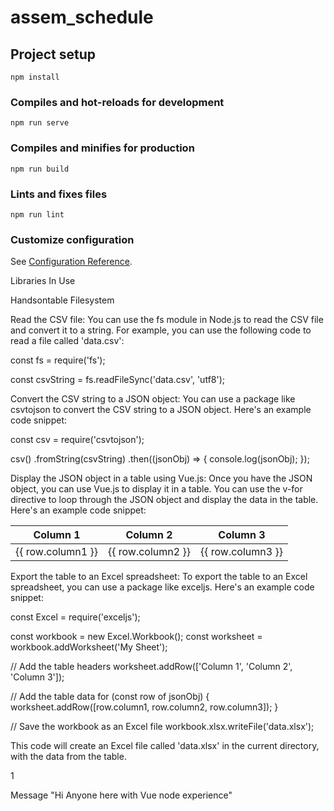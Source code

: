 # assem_schedule

## Project setup

```
npm install
```

### Compiles and hot-reloads for development

```
npm run serve
```

### Compiles and minifies for production

```
npm run build
```

### Lints and fixes files

```
npm run lint
```

### Customize configuration

See [Configuration Reference](https://cli.vuejs.org/config/).


Libraries In Use

Handsontable
Filesystem

Read the CSV file: You can use the fs module in Node.js to read the CSV file and convert it to a string. For example, you can use the following code to read a file called 'data.csv':

const fs = require('fs');

const csvString = fs.readFileSync('data.csv', 'utf8');

Convert the CSV string to a JSON object: You can use a package like csvtojson to convert the CSV string to a JSON object. Here's an example code snippet:

const csv = require('csvtojson');

csv()
  .fromString(csvString)
  .then((jsonObj) => {
    console.log(jsonObj);
  });

Display the JSON object in a table using Vue.js: Once you have the JSON object, you can use Vue.js to display it in a table. You can use the v-for directive to loop through the JSON object and display the data in the table. Here's an example code snippet:

<table>
  <thead>
    <tr>
      <th>Column 1</th>
      <th>Column 2</th>
      <th>Column 3</th>
    </tr>
  </thead>
  <tbody>
    <tr v-for="row in jsonObj">
      <td>{{ row.column1 }}</td>
      <td>{{ row.column2 }}</td>
      <td>{{ row.column3 }}</td>
    </tr>
  </tbody>
</table>

Export the table to an Excel spreadsheet: To export the table to an Excel spreadsheet, you can use a package like exceljs. Here's an example code snippet:

const Excel = require('exceljs');

const workbook = new Excel.Workbook();
const worksheet = workbook.addWorksheet('My Sheet');

// Add the table headers
worksheet.addRow(['Column 1', 'Column 2', 'Column 3']);

// Add the table data
for (const row of jsonObj) {
  worksheet.addRow([row.column1, row.column2, row.column3]);
}

// Save the workbook as an Excel file
workbook.xlsx.writeFile('data.xlsx');

This code will create an Excel file called 'data.xlsx' in the current directory, with the data from the table.

1

Message "Hi Anyone here with Vue node experience"
